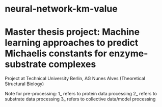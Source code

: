 # neural-network-km-value

# <b>Master thesis project: Machine learning approaches to predict Michaelis constants for enzyme-substrate complexes</b>

Project at Technical University Berlin, AG Nunes Alves (Theoretical Structural Biology)

Note for pre-processing: 
1_ refers to protein data processing
2_ refers to substrate data processing
3_ refers to collective data/model processing
